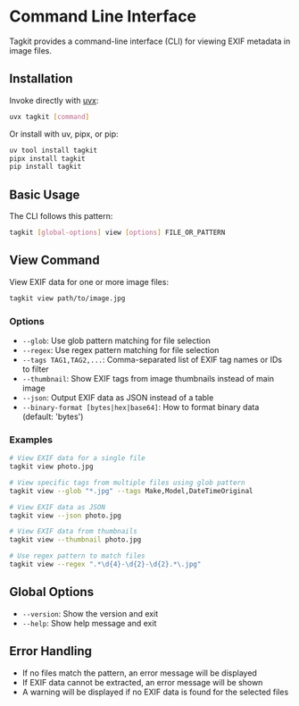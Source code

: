 # Command Line Interface

Tagkit provides a command-line interface (CLI) for viewing EXIF metadata in image files.

## Installation

Invoke directly with [uvx](https://docs.astral.sh/uv/#tools):

```bash
uvx tagkit [command] 
```

Or install with uv, pipx, or pip:

```bash
uv tool install tagkit
pipx install tagkit
pip install tagkit
```

## Basic Usage

The CLI follows this pattern:

```bash
tagkit [global-options] view [options] FILE_OR_PATTERN
```

## View Command

View EXIF data for one or more image files:

```bash
tagkit view path/to/image.jpg
```

### Options

- `--glob`: Use glob pattern matching for file selection
- `--regex`: Use regex pattern matching for file selection
- `--tags TAG1,TAG2,...`: Comma-separated list of EXIF tag names or IDs to filter
- `--thumbnail`: Show EXIF tags from image thumbnails instead of main image
- `--json`: Output EXIF data as JSON instead of a table
- `--binary-format [bytes|hex|base64]`: How to format binary data (default: 'bytes')

### Examples

```bash
# View EXIF data for a single file
tagkit view photo.jpg

# View specific tags from multiple files using glob pattern
tagkit view --glob "*.jpg" --tags Make,Model,DateTimeOriginal

# View EXIF data as JSON
tagkit view --json photo.jpg

# View EXIF data from thumbnails
tagkit view --thumbnail photo.jpg

# Use regex pattern to match files
tagkit view --regex ".*\d{4}-\d{2}-\d{2}.*\.jpg"
```

## Global Options

- `--version`: Show the version and exit
- `--help`: Show help message and exit

## Error Handling

- If no files match the pattern, an error message will be displayed
- If EXIF data cannot be extracted, an error message will be shown
- A warning will be displayed if no EXIF data is found for the selected files
